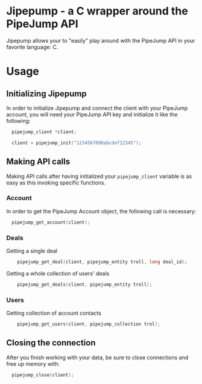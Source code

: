Jipepump - a C wrapper around the PipeJump API
==============================================

Jipepump allows your to "easily" play around with the PipeJump API in your
favorite language: C.

Usage
=====

Initializing Jipepump
---------------------

In order to initialize Jipepump and connect the client with your PipeJump
account, you will need your PipeJump API key and initialize it like the
following:

```c
  pipejump_client *client;

  client = pipejump_init("1234567890abcdef12345");
```

Making API calls
----------------

Making API calls after having initialized your `pipejump_client` variable is as
easy as this invoking specific functions.

### Account

In order to get the PipeJump Account object, the following call is necessary:

```c
  pipejump_get_account(client);
```

### Deals

Getting a single deal

```c
	pipejump_get_deal(client, pipejump_entity troll, long deal_id);
```

Getting a whole collection of users' deals

```c
	pipejump_get_deals(client, pipejump_entity troll);
```

### Users

Getting collection of account contacts

```c
	pipejump_get_users(client, pipejump_collection trol);
```

Closing the connection
----------------------

After you finish working with your data, be sure to close connections and free
up memory with:

```c
  pipejump_close(client);
```




